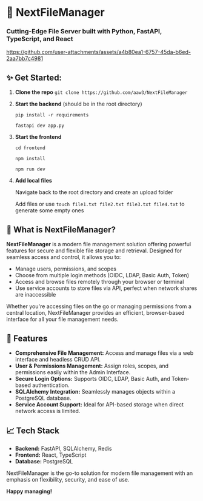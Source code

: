 # 🚀 NextFileManager

### Cutting-Edge File Server built with **Python**, **FastAPI**, **TypeScript**, and **React**

https://github.com/user-attachments/assets/a4b80ea1-6757-45da-b6ed-2aa7bb7c4981

## ✨ Get Started: 
1. **Clone the repo** ```git clone https://github.com/aaw3/NextFileManager```
2. **Start the backend** (should be in the root directory)

   ```pip install -r requirements```

   ```fastapi dev app.py```

3. **Start the frontend**
   
   ```cd frontend```

   ```npm install```

   ```npm run dev```

5. **Add local files**
  
   Navigate back to the root directory and create an upload folder

   Add files or use ```touch file1.txt file2.txt file3.txt file4.txt``` to generate some empty ones

## 📂 What is NextFileManager?

**NextFileManager** is a modern file management solution offering powerful features for secure and flexible file storage and retrieval. Designed for seamless access and control, it allows you to:

- Manage users, permissions, and scopes
- Choose from multiple login methods (OIDC, LDAP, Basic Auth, Token)
- Access and browse files remotely through your browser or terminal
- Use service accounts to store files via API, perfect when network shares are inaccessible

Whether you're accessing files on the go or managing permissions from a central location, NextFileManager provides an efficient, browser-based interface for all your file management needs.

## 🚀 Features

- **Comprehensive File Management:** Access and manage files via a web interface and headless CRUD API.
- **User & Permissions Management:** Assign roles, scopes, and permissions easily within the Admin Interface.
- **Secure Login Options:** Supports OIDC, LDAP, Basic Auth, and Token-based authentication.
- **SQLAlchemy Integration:** Seamlessly manages objects within a PostgreSQL database.
- **Service Account Support:** Ideal for API-based storage when direct network access is limited.

## 📈 Tech Stack

- **Backend:** FastAPI, SQLAlchemy, Redis
- **Frontend:** React, TypeScript
- **Database:** PostgreSQL

NextFileManager is the go-to solution for modern file management with an emphasis on flexibility, security, and ease of use.



**Happy managing!**
